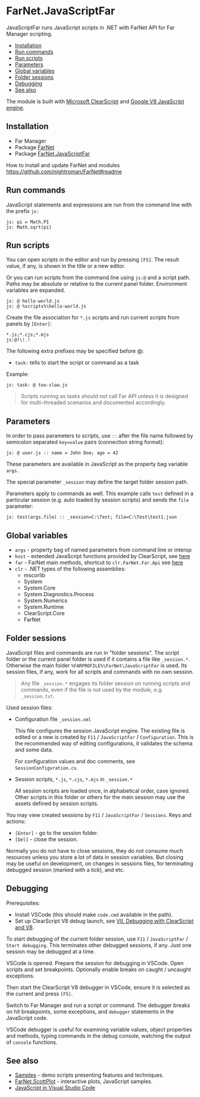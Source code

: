 # FarNet.JavaScriptFar

JavaScriptFar runs JavaScript scripts in .NET with FarNet API for Far Manager scripting.

- [Installation](#installation)
- [Run commands](#run-commands)
- [Run scripts](#run-scripts)
- [Parameters](#parameters)
- [Global variables](#global-variables)
- [Folder sessions](#folder-sessions)
- [Debugging](#debugging)
- [See also](#see-also)

The module is built with [Microsoft ClearScript](https://github.com/Microsoft/ClearScript) and [Google V8 JavaScript engine](https://developers.google.com/v8/).

## Installation

- Far Manager
- Package [FarNet](https://www.nuget.org/packages/FarNet/)
- Package [FarNet.JavaScriptFar](https://www.nuget.org/packages/FarNet.JavaScriptFar/)

How to install and update FarNet and modules\
<https://github.com/nightroman/FarNet#readme>

## Run commands

JavaScript statements and expressions are run from the
command line with the prefix `js:`

    js: pi = Math.PI
    js: Math.sqrt(pi)

## Run scripts

You can open scripts in the editor and run by pressing `[F5]`.
The result value, if any, is shown in the title or a new editor.

Or you can run scripts from the command line using `js:@` and a script path.
Paths may be absolute or relative to the current panel folder. Environment
variables are expanded.

    js: @ hello-world.js
    js: @ %scripts%\hello-world.js

Create the file association for `*.js` scripts and run current scripts from panels by `[Enter]`:

    *.js;*.cjs;*.mjs
    js:@!\!.!

The following extra prefixes may be specified before @:

- `task:` tells to start the script or command as a task

Example:

    js: task: @ too-slow.js

> Scripts running as tasks should not call Far API unless it is designed for
multi-threaded scenarios and documented accordingly.

## Parameters

In order to pass parameters to scripts, use `::` after the file name followed
by semicolon separated `key=value` pairs (connection string format):

    js: @ user.js :: name = John Doe; age = 42

These parameters are available in JavaScript as the property bag variable `args`.

The special parameter `_session` may define the target folder session path.

Parameters apply to commands as well. This example calls `test` defined in a
particular session (e.g. auto loaded by session scripts) and sends the `file`
parameter:

    js: test(args.file) :: _session=C:\Test; file=C:\Test\test1.json

## Global variables

- `args` - property bag of named parameters from command line or interop
- `host` - extended JavaScript functions provided by ClearScript, see [here](https://microsoft.github.io/ClearScript/Reference/html/Methods_T_Microsoft_ClearScript_ExtendedHostFunctions.htm)
- `far` - FarNet main methods, shortcut to `clr.FarNet.Far.Api` see [here](https://github.com/nightroman/FarNet/blob/main/FarNet/FarNet/Far.cs)
- `clr` - .NET types of the following assemblies:
    - mscorlib
    - System
    - System.Core
    - System.Diagnostics.Process
    - System.Numerics
    - System.Runtime
    - ClearScript.Core
    - FarNet

## Folder sessions

JavaScript files and commands are run in "folder sessions". The script folder
or the current panel folder is used if it contains a file like `_session.*`.
Otherwise the main folder `%FARPROFILE%\FarNet\JavaScriptFar` is used. Its
session files, if any, work for all scripts and commands with no own session.

> Any file `_session.*` engages its folder session on running scripts and
commands, even if the file is not used by the module, e.g. `_session.txt`.

Used session files:

- Configuration file `_session.xml`

    This file configures the session JavaScript engine.
    The existing file is edited or a new is created by `F11` / `JavaScriptFar` / `Configuration`.
    This is the recommended way of editing configurations, it validates the schema and some data.

    For configuration values and doc comments, see `SessionConfiguration.cs`.

- Session scripts, `*.js`, `*.cjs`, `*.mjs` in `_session.*`

    All session scripts are loaded once, in alphabetical order, case ignored.
    Other scripts in this folder or others for the main session may use the
    assets defined by session scripts.

You may view created sessions by `F11` / `JavaScriptFar` / `Sessions`.
Keys and actions:

- `[Enter]` - go to the session folder.
- `[Del]` - close the session.

Normally you do not have to close sessions, they do not consume much resources
unless you store a lot of data in session variables. But closing may be useful
on development, on changes in sessions files, for terminating debugged session
(marked with a tick), and etc.

## Debugging

Prerequisites:

- Install VSCode (this should make `code.cmd` available in the path).
- Set up ClearScript V8 debug launch, see [VII. Debugging with ClearScript and V8](https://microsoft.github.io/ClearScript/Details/Build.html).

To start debugging of the current folder session, use `F11` / `JavaScriptFar` / `Start debugging`.
This terminates other debugged sessions, if any. Just one session may be debugged at a time.

VSCode is opened. Prepare the session for debugging in VSCode. Open scripts and
set breakpoints. Optionally enable breaks on caught / uncaught exceptions.

Then start the ClearScript V8 debugger in VSCode, ensure it is selected as the
current and press `[F5]`.

Switch to Far Manager and run a script or command. The debugger breaks on hit
breakpoints, some exceptions, and `debugger` statements in the JavaScript code.

VSCode debugger is useful for examining variable values, object properties and
methods, typing commands in the debug console, watching the output of `console`
functions.

## See also

- [Samples](https://github.com/nightroman/FarNet/tree/main/JavaScriptFar/Samples) - demo scripts presenting features and techniques.
- [FarNet.ScottPlot](https://github.com/nightroman/FarNet.ScottPlot/tree/main/samples-JavaScript) - interactive plots, JavaScript samples.
- [JavaScript in Visual Studio Code](https://code.visualstudio.com/docs/languages/javascript)
